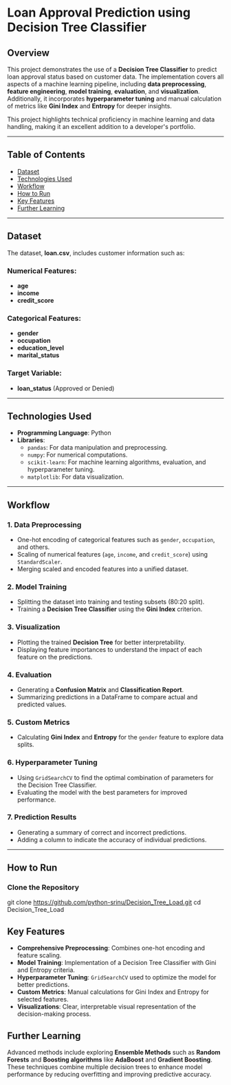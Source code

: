 # Loan Approval Prediction using Decision Tree Classifier

## Overview
This project demonstrates the use of a **Decision Tree Classifier** to predict loan approval status based on customer data. The implementation covers all aspects of a machine learning pipeline, including **data preprocessing**, **feature engineering**, **model training**, **evaluation**, and **visualization**. Additionally, it incorporates **hyperparameter tuning** and manual calculation of metrics like **Gini Index** and **Entropy** for deeper insights.

This project highlights technical proficiency in machine learning and data handling, making it an excellent addition to a developer's portfolio.

---

## Table of Contents
- [Dataset](#dataset)
- [Technologies Used](#technologies-used)
- [Workflow](#workflow)
- [How to Run](#how-to-run)
- [Key Features](#key-features)
- [Further Learning](#further-learning)

---

## Dataset
The dataset, **loan.csv**, includes customer information such as:

### Numerical Features:
- **age**
- **income**
- **credit_score**

### Categorical Features:
- **gender**
- **occupation**
- **education_level**
- **marital_status**

### Target Variable:
- **loan_status** (Approved or Denied)

---

## Technologies Used
- **Programming Language**: Python
- **Libraries**:
  - `pandas`: For data manipulation and preprocessing.
  - `numpy`: For numerical computations.
  - `scikit-learn`: For machine learning algorithms, evaluation, and hyperparameter tuning.
  - `matplotlib`: For data visualization.

---

## Workflow

### 1. Data Preprocessing
- One-hot encoding of categorical features such as `gender`, `occupation`, and others.
- Scaling of numerical features (`age`, `income`, and `credit_score`) using `StandardScaler`.
- Merging scaled and encoded features into a unified dataset.

### 2. Model Training
- Splitting the dataset into training and testing subsets (80:20 split).
- Training a **Decision Tree Classifier** using the **Gini Index** criterion.

### 3. Visualization
- Plotting the trained **Decision Tree** for better interpretability.
- Displaying feature importances to understand the impact of each feature on the predictions.

### 4. Evaluation
- Generating a **Confusion Matrix** and **Classification Report**.
- Summarizing predictions in a DataFrame to compare actual and predicted values.

### 5. Custom Metrics
- Calculating **Gini Index** and **Entropy** for the `gender` feature to explore data splits.

### 6. Hyperparameter Tuning
- Using `GridSearchCV` to find the optimal combination of parameters for the Decision Tree Classifier.
- Evaluating the model with the best parameters for improved performance.

### 7. Prediction Results
- Generating a summary of correct and incorrect predictions.
- Adding a column to indicate the accuracy of individual predictions.

---

## How to Run

### Clone the Repository
git clone https://github.com/python-srinu/Decision_Tree_Load.git
cd Decision_Tree_Load
## Key Features
- **Comprehensive Preprocessing**: Combines one-hot encoding and feature scaling.
- **Model Training**: Implementation of a Decision Tree Classifier with Gini and Entropy criteria.
- **Hyperparameter Tuning**: `GridSearchCV` used to optimize the model for better predictions.
- **Custom Metrics**: Manual calculations for Gini Index and Entropy for selected features.
- **Visualizations**: Clear, interpretable visual representation of the decision-making process.

## Further Learning
Advanced methods include exploring **Ensemble Methods** such as **Random Forests** and **Boosting algorithms** like **AdaBoost** and **Gradient Boosting**. These techniques combine multiple decision trees to enhance model performance by reducing overfitting and improving predictive accuracy.

